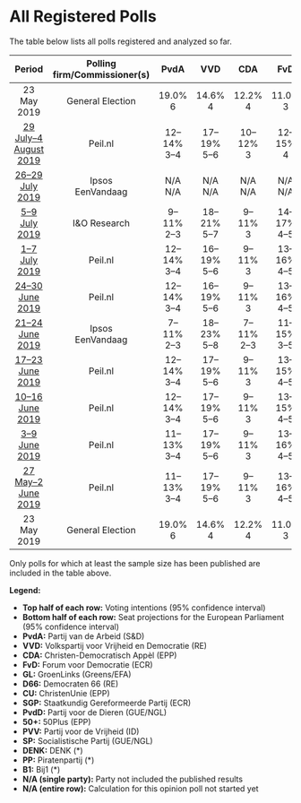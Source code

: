 # All Registered Polls

The table below lists all polls registered and analyzed so far.

| Period     | Polling firm/Commissioner(s) | PvdA | VVD | CDA | FvD | GL | D66 | CU | SGP | PvdD | 50+ | PVV | SP | DENK | PP | B1 |
|:----------:|:----------------------------:|:--:|:--:|:--:|:--:|:--:|:--:|:--:|:--:|:--:|:--:|:--:|:--:|:--:|:--:|:--:|
| 23 May 2019 | General Election | 19.0% <br> 6 | 14.6% <br> 4 | 12.2% <br> 4 | 11.0% <br> 3 | 10.9% <br> 3 | 7.1% <br> 2 | 6.8% <br> 1 | 6.8% <br> 1 | 4.0% <br> 1 | 3.9% <br> 1 | 3.5% <br> 0 | 3.4% <br> 0 | 1.1% <br> 0 | 0.2% <br> 0 | 0.0% <br> 0 |
| [29 July–4 August 2019](2019-08-04-Peilnl.html) | Peil.nl | 12–14% <br> 3–4 | 17–19% <br> 5–6 | 10–12% <br> 3 | 12–15% <br> 4 | 9–11% <br> 3 | 6–8% <br> 2 | 3–5% <br> 0–1 | 1–2% <br> 0 | 4–5% <br> 1 | 3–4% <br> 0 | 6–8% <br> 2 | 4–5% <br> 0–1 | 2–3% <br> 0 | N/A <br> N/A | N/A <br> N/A |
| [26–29 July 2019](2019-07-29-Ipsos.html) | Ipsos <br> EenVandaag | N/A <br> N/A | N/A <br> N/A | N/A <br> N/A | N/A <br> N/A | N/A <br> N/A | N/A <br> N/A | N/A <br> N/A | N/A <br> N/A | N/A <br> N/A | N/A <br> N/A | N/A <br> N/A | N/A <br> N/A | N/A <br> N/A | N/A <br> N/A | N/A <br> N/A |
| [5–9 July 2019](2019-07-09-IOResearch.html) | I&O Research | 9–11% <br> 2–3 | 18–21% <br> 5–7 | 9–11% <br> 3 | 14–17% <br> 4–5 | 11–14% <br> 3–4 | 6–8% <br> 1–2 | 3–5% <br> 0–1 | 2–3% <br> 0 | 3–5% <br> 0–1 | 3–4% <br> 0–1 | 5–7% <br> 1–2 | 4–6% <br> 1–2 | 1–2% <br> 0 | N/A <br> N/A | N/A <br> N/A |
| [1–7 July 2019](2019-07-07-Peilnl.html) | Peil.nl | 12–14% <br> 3–4 | 16–19% <br> 5–6 | 9–11% <br> 3 | 13–16% <br> 4–5 | 9–11% <br> 2–3 | 5–7% <br> 1–2 | 4–5% <br> 0–1 | 1–2% <br> 0 | 5–6% <br> 1–2 | 3–4% <br> 0–1 | 5–7% <br> 1–2 | 4–5% <br> 1 | 2–3% <br> 0 | N/A <br> N/A | N/A <br> N/A |
| [24–30 June 2019](2019-06-30-Peilnl.html) | Peil.nl | 12–14% <br> 3–4 | 16–19% <br> 5–6 | 9–11% <br> 3 | 13–16% <br> 4–5 | 9–11% <br> 3 | 6–8% <br> 1–2 | 4–5% <br> 0–1 | 1–2% <br> 0 | 4–5% <br> 1 | 3–4% <br> 0–1 | 5–7% <br> 1–2 | 4–5% <br> 1 | 2–3% <br> 0 | N/A <br> N/A | N/A <br> N/A |
| [21–24 June 2019](2019-06-24-Ipsos.html) | Ipsos <br> EenVandaag | 7–11% <br> 2–3 | 18–23% <br> 5–8 | 7–11% <br> 2–3 | 11–15% <br> 3–5 | 9–13% <br> 3–4 | 6–9% <br> 1–3 | 3–5% <br> 0–1 | 1–3% <br> 0 | 3–5% <br> 0–1 | 3–5% <br> 0–1 | 6–9% <br> 1–2 | 4–7% <br> 1–2 | 1–3% <br> 0 | N/A <br> N/A | N/A <br> N/A |
| [17–23 June 2019](2019-06-23-Peilnl.html) | Peil.nl | 12–14% <br> 3–4 | 17–19% <br> 5–6 | 9–11% <br> 3 | 13–15% <br> 4–5 | 8–10% <br> 2–3 | 6–8% <br> 1–2 | 4–5% <br> 1 | 1–2% <br> 0 | 5–6% <br> 1–2 | 3–4% <br> 0–1 | 5–7% <br> 1–2 | 4–5% <br> 1 | 2–3% <br> 0 | N/A <br> N/A | N/A <br> N/A |
| [10–16 June 2019](2019-06-16-Peilnl.html) | Peil.nl | 12–14% <br> 3–4 | 17–19% <br> 5–6 | 9–11% <br> 3 | 13–15% <br> 4–5 | 8–10% <br> 2–3 | 6–8% <br> 1–2 | 4–5% <br> 1 | 1–2% <br> 0 | 5–6% <br> 1–2 | 3–4% <br> 0–1 | 5–7% <br> 1–2 | 4–5% <br> 1 | 2–3% <br> 0 | N/A <br> N/A | N/A <br> N/A |
| [3–9 June 2019](2019-06-09-Peilnl.html) | Peil.nl | 11–13% <br> 3–4 | 17–19% <br> 5–6 | 9–11% <br> 3 | 13–16% <br> 4–5 | 8–10% <br> 2–3 | 6–8% <br> 2 | 4–5% <br> 1 | 1–2% <br> 0 | 5–6% <br> 1–2 | 3–4% <br> 0–1 | 5–6% <br> 1–2 | 5–6% <br> 1–2 | 2–3% <br> 0 | N/A <br> N/A | N/A <br> N/A |
| [27 May–2 June 2019](2019-06-02-Peilnl.html) | Peil.nl | 11–13% <br> 3–4 | 17–19% <br> 5–6 | 9–11% <br> 3 | 13–16% <br> 4–5 | 8–10% <br> 2–3 | 6–8% <br> 2 | 4–5% <br> 1 | 1–2% <br> 0 | 5–6% <br> 1–2 | 3–4% <br> 0–1 | 5–6% <br> 1–2 | 5–6% <br> 1–2 | 2–3% <br> 0 | N/A <br> N/A | N/A <br> N/A |
| 23 May 2019 | General Election | 19.0% <br> 6 | 14.6% <br> 4 | 12.2% <br> 4 | 11.0% <br> 3 | 10.9% <br> 3 | 7.1% <br> 2 | 6.8% <br> 1 | 6.8% <br> 1 | 4.0% <br> 1 | 3.9% <br> 1 | 3.5% <br> 0 | 3.4% <br> 0 | 1.1% <br> 0 | 0.2% <br> 0 | 0.0% <br> 0 |

Only polls for which at least the sample size has been published are included in the table above.

**Legend:**
+ **Top half of each row:** Voting intentions (95% confidence interval)
+ **Bottom half of each row:** Seat projections for the European Parliament (95% confidence interval)
+ **PvdA:** Partij van de Arbeid (S&D)
+ **VVD:** Volkspartij voor Vrijheid en Democratie (RE)
+ **CDA:** Christen-Democratisch Appèl (EPP)
+ **FvD:** Forum voor Democratie (ECR)
+ **GL:** GroenLinks (Greens/EFA)
+ **D66:** Democraten 66 (RE)
+ **CU:** ChristenUnie (EPP)
+ **SGP:** Staatkundig Gereformeerde Partij (ECR)
+ **PvdD:** Partij voor de Dieren (GUE/NGL)
+ **50+:** 50Plus (EPP)
+ **PVV:** Partij voor de Vrijheid (ID)
+ **SP:** Socialistische Partij (GUE/NGL)
+ **DENK:** DENK (*)
+ **PP:** Piratenpartij (*)
+ **B1:** Bij1 (*)
+ **N/A (single party):** Party not included the published results
+ **N/A (entire row):** Calculation for this opinion poll not started yet

